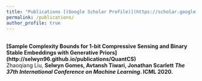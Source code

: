 ```yaml
---
title: "Publications [(Google Scholar Profile)](https://scholar.google.com/citations?user=TLBzeXUAAAAJ&hl=en&oi=ao)"
permalink: /publications/
author_profile: true
---
```

<br>
<b>[Sample Complexity Bounds for 1-bit Compressive Sensing and Binary Stable Embeddings with Generative Priors](http://selwyn96.github.io/publications/QuantCS)</b> <br> 
Zhaoqiang Liu, <b>Selwyn Gomes<b>, Avtansh Tiwari, Jonathan Scarlett
<i>The 37th International Conference on Machine Learning</i>. <b>ICML 2020</b>.
